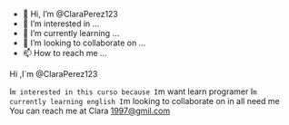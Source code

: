 - 👋 Hi, I’m @ClaraPerez123
- 👀 I’m interested in ...
- 🌱 I’m currently learning ...
- 💞️ I’m looking to collaborate on ...
- 📫 How to reach me ...

<!---
ClaraPerez123/ClaraPerez123 is a ✨ special ✨ repository because its `README.md` (this file) appears on your GitHub profile.
You can click the Preview link to take a look at your changes.
--->Hi ,I`m  @ClaraPerez123
I`m interested in this curso because I`m want learn programer
I`m currently learning english
I`m looking to collaborate on in all need me 
You can reach me at Clara 1997@gmil.com
